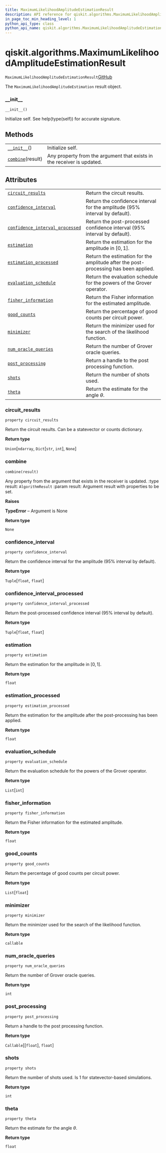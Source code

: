 ```yaml
---
title: MaximumLikelihoodAmplitudeEstimationResult
description: API reference for qiskit.algorithms.MaximumLikelihoodAmplitudeEstimationResult
in_page_toc_min_heading_level: 1
python_api_type: class
python_api_name: qiskit.algorithms.MaximumLikelihoodAmplitudeEstimationResult
---
```


# qiskit.algorithms.MaximumLikelihoodAmplitudeEstimationResult

<span id="qiskit.algorithms.MaximumLikelihoodAmplitudeEstimationResult" />

`MaximumLikelihoodAmplitudeEstimationResult`[GitHub](https://github.com/qiskit/qiskit/tree/stable/0.17/qiskit/algorithms/amplitude_estimators/mlae.py "view source code")

The `MaximumLikelihoodAmplitudeEstimation` result object.

### \_\_init\_\_

<span id="qiskit.algorithms.MaximumLikelihoodAmplitudeEstimationResult.__init__" />

`__init__()`

Initialize self. See help(type(self)) for accurate signature.

## Methods

|                                                                                                                                                                   |                                                                        |
| ----------------------------------------------------------------------------------------------------------------------------------------------------------------- | ---------------------------------------------------------------------- |
| [`__init__`](#qiskit.algorithms.MaximumLikelihoodAmplitudeEstimationResult.__init__ "qiskit.algorithms.MaximumLikelihoodAmplitudeEstimationResult.__init__")()    | Initialize self.                                                       |
| [`combine`](#qiskit.algorithms.MaximumLikelihoodAmplitudeEstimationResult.combine "qiskit.algorithms.MaximumLikelihoodAmplitudeEstimationResult.combine")(result) | Any property from the argument that exists in the receiver is updated. |

## Attributes

|                                                                                                                                                                                                                             |                                                                                     |
| --------------------------------------------------------------------------------------------------------------------------------------------------------------------------------------------------------------------------- | ----------------------------------------------------------------------------------- |
| [`circuit_results`](#qiskit.algorithms.MaximumLikelihoodAmplitudeEstimationResult.circuit_results "qiskit.algorithms.MaximumLikelihoodAmplitudeEstimationResult.circuit_results")                                           | Return the circuit results.                                                         |
| [`confidence_interval`](#qiskit.algorithms.MaximumLikelihoodAmplitudeEstimationResult.confidence_interval "qiskit.algorithms.MaximumLikelihoodAmplitudeEstimationResult.confidence_interval")                               | Return the confidence interval for the amplitude (95% interval by default).         |
| [`confidence_interval_processed`](#qiskit.algorithms.MaximumLikelihoodAmplitudeEstimationResult.confidence_interval_processed "qiskit.algorithms.MaximumLikelihoodAmplitudeEstimationResult.confidence_interval_processed") | Return the post-processed confidence interval (95% interval by default).            |
| [`estimation`](#qiskit.algorithms.MaximumLikelihoodAmplitudeEstimationResult.estimation "qiskit.algorithms.MaximumLikelihoodAmplitudeEstimationResult.estimation")                                                          | Return the estimation for the amplitude in $[0, 1]$.                                |
| [`estimation_processed`](#qiskit.algorithms.MaximumLikelihoodAmplitudeEstimationResult.estimation_processed "qiskit.algorithms.MaximumLikelihoodAmplitudeEstimationResult.estimation_processed")                            | Return the estimation for the amplitude after the post-processing has been applied. |
| [`evaluation_schedule`](#qiskit.algorithms.MaximumLikelihoodAmplitudeEstimationResult.evaluation_schedule "qiskit.algorithms.MaximumLikelihoodAmplitudeEstimationResult.evaluation_schedule")                               | Return the evaluation schedule for the powers of the Grover operator.               |
| [`fisher_information`](#qiskit.algorithms.MaximumLikelihoodAmplitudeEstimationResult.fisher_information "qiskit.algorithms.MaximumLikelihoodAmplitudeEstimationResult.fisher_information")                                  | Return the Fisher information for the estimated amplitude.                          |
| [`good_counts`](#qiskit.algorithms.MaximumLikelihoodAmplitudeEstimationResult.good_counts "qiskit.algorithms.MaximumLikelihoodAmplitudeEstimationResult.good_counts")                                                       | Return the percentage of good counts per circuit power.                             |
| [`minimizer`](#qiskit.algorithms.MaximumLikelihoodAmplitudeEstimationResult.minimizer "qiskit.algorithms.MaximumLikelihoodAmplitudeEstimationResult.minimizer")                                                             | Return the minimizer used for the search of the likelihood function.                |
| [`num_oracle_queries`](#qiskit.algorithms.MaximumLikelihoodAmplitudeEstimationResult.num_oracle_queries "qiskit.algorithms.MaximumLikelihoodAmplitudeEstimationResult.num_oracle_queries")                                  | Return the number of Grover oracle queries.                                         |
| [`post_processing`](#qiskit.algorithms.MaximumLikelihoodAmplitudeEstimationResult.post_processing "qiskit.algorithms.MaximumLikelihoodAmplitudeEstimationResult.post_processing")                                           | Return a handle to the post processing function.                                    |
| [`shots`](#qiskit.algorithms.MaximumLikelihoodAmplitudeEstimationResult.shots "qiskit.algorithms.MaximumLikelihoodAmplitudeEstimationResult.shots")                                                                         | Return the number of shots used.                                                    |
| [`theta`](#qiskit.algorithms.MaximumLikelihoodAmplitudeEstimationResult.theta "qiskit.algorithms.MaximumLikelihoodAmplitudeEstimationResult.theta")                                                                         | Return the estimate for the angle $\theta$.                                         |

### circuit\_results

<span id="qiskit.algorithms.MaximumLikelihoodAmplitudeEstimationResult.circuit_results" />

`property circuit_results`

Return the circuit results. Can be a statevector or counts dictionary.

**Return type**

`Union`\[`ndarray`, `Dict`\[`str`, `int`], `None`]

### combine

<span id="qiskit.algorithms.MaximumLikelihoodAmplitudeEstimationResult.combine" />

`combine(result)`

Any property from the argument that exists in the receiver is updated. :type result: `AlgorithmResult` :param result: Argument result with properties to be set.

**Raises**

**TypeError** – Argument is None

**Return type**

`None`

### confidence\_interval

<span id="qiskit.algorithms.MaximumLikelihoodAmplitudeEstimationResult.confidence_interval" />

`property confidence_interval`

Return the confidence interval for the amplitude (95% interval by default).

**Return type**

`Tuple`\[`float`, `float`]

### confidence\_interval\_processed

<span id="qiskit.algorithms.MaximumLikelihoodAmplitudeEstimationResult.confidence_interval_processed" />

`property confidence_interval_processed`

Return the post-processed confidence interval (95% interval by default).

**Return type**

`Tuple`\[`float`, `float`]

### estimation

<span id="qiskit.algorithms.MaximumLikelihoodAmplitudeEstimationResult.estimation" />

`property estimation`

Return the estimation for the amplitude in $[0, 1]$.

**Return type**

`float`

### estimation\_processed

<span id="qiskit.algorithms.MaximumLikelihoodAmplitudeEstimationResult.estimation_processed" />

`property estimation_processed`

Return the estimation for the amplitude after the post-processing has been applied.

**Return type**

`float`

### evaluation\_schedule

<span id="qiskit.algorithms.MaximumLikelihoodAmplitudeEstimationResult.evaluation_schedule" />

`property evaluation_schedule`

Return the evaluation schedule for the powers of the Grover operator.

**Return type**

`List`\[`int`]

### fisher\_information

<span id="qiskit.algorithms.MaximumLikelihoodAmplitudeEstimationResult.fisher_information" />

`property fisher_information`

Return the Fisher information for the estimated amplitude.

**Return type**

`float`

### good\_counts

<span id="qiskit.algorithms.MaximumLikelihoodAmplitudeEstimationResult.good_counts" />

`property good_counts`

Return the percentage of good counts per circuit power.

**Return type**

`List`\[`float`]

### minimizer

<span id="qiskit.algorithms.MaximumLikelihoodAmplitudeEstimationResult.minimizer" />

`property minimizer`

Return the minimizer used for the search of the likelihood function.

**Return type**

`callable`

### num\_oracle\_queries

<span id="qiskit.algorithms.MaximumLikelihoodAmplitudeEstimationResult.num_oracle_queries" />

`property num_oracle_queries`

Return the number of Grover oracle queries.

**Return type**

`int`

### post\_processing

<span id="qiskit.algorithms.MaximumLikelihoodAmplitudeEstimationResult.post_processing" />

`property post_processing`

Return a handle to the post processing function.

**Return type**

`Callable`\[\[`float`], `float`]

### shots

<span id="qiskit.algorithms.MaximumLikelihoodAmplitudeEstimationResult.shots" />

`property shots`

Return the number of shots used. Is 1 for statevector-based simulations.

**Return type**

`int`

### theta

<span id="qiskit.algorithms.MaximumLikelihoodAmplitudeEstimationResult.theta" />

`property theta`

Return the estimate for the angle $\theta$.

**Return type**

`float`

